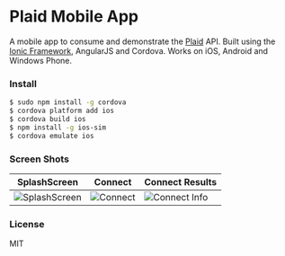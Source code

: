 # Plaid Mobile App

A mobile app to consume and demonstrate the [Plaid](https://plaid.com/) API. Built using the [Ionic Framework](http://ionicframework.com/), AngularJS and Cordova. Works on iOS, Android and Windows Phone.


### Install

```bash
$ sudo npm install -g cordova
$ cordova platform add ios
$ cordova build ios
$ npm install -g ios-sim
$ cordova emulate ios
```


### Screen Shots

SplashScreen | Connect       | Connect Results
------------ | ------------- | -------------
![SplashScreen](https://github.com/pbernasconi/plaid-app/blob/master/resources/screenshots/splash.PNG) | ![Connect](https://github.com/pbernasconi/plaid-app/blob/master/resources/screenshots/connect.PNG) | ![Connect Info](https://github.com/pbernasconi/plaid-app/blob/master/resources/screenshots/connect-info.PNG)

### License

MIT
